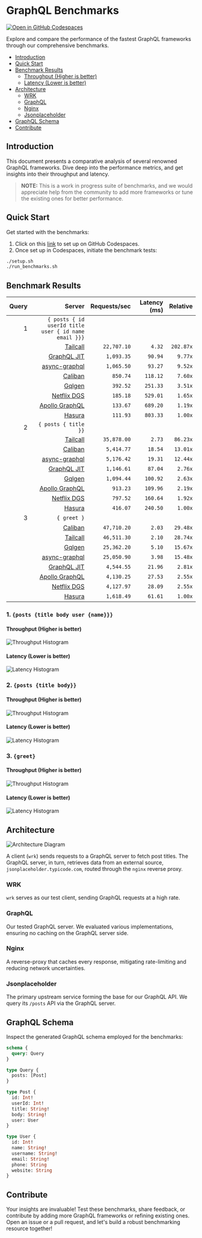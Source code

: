 # GraphQL Benchmarks <!-- omit from toc -->

[![Open in GitHub Codespaces](https://github.com/codespaces/badge.svg)](https://codespaces.new/tailcallhq/graphql-benchmarks)

Explore and compare the performance of the fastest GraphQL frameworks through our comprehensive benchmarks.

- [Introduction](#introduction)
- [Quick Start](#quick-start)
- [Benchmark Results](#benchmark-results)
  - [Throughput (Higher is better)](#throughput-higher-is-better)
  - [Latency (Lower is better)](#latency-lower-is-better)
- [Architecture](#architecture)
  - [WRK](#wrk)
  - [GraphQL](#graphql)
  - [Nginx](#nginx)
  - [Jsonplaceholder](#jsonplaceholder)
- [GraphQL Schema](#graphql-schema)
- [Contribute](#contribute)

[Tailcall]: https://github.com/tailcallhq/tailcall
[Gqlgen]: https://github.com/99designs/gqlgen
[Apollo GraphQL]: https://github.com/apollographql/apollo-server
[Netflix DGS]: https://github.com/netflix/dgs-framework
[Caliban]: https://github.com/ghostdogpr/caliban
[async-graphql]: https://github.com/async-graphql/async-graphql
[Hasura]: https://github.com/hasura/graphql-engine
[GraphQL JIT]: https://github.com/zalando-incubator/graphql-jit

## Introduction

This document presents a comparative analysis of several renowned GraphQL frameworks. Dive deep into the performance metrics, and get insights into their throughput and latency.

> **NOTE:** This is a work in progress suite of benchmarks, and we would appreciate help from the community to add more frameworks or tune the existing ones for better performance.

## Quick Start

Get started with the benchmarks:

1. Click on this [link](https://codespaces.new/tailcallhq/graphql-benchmarks) to set up on GitHub Codespaces.
2. Once set up in Codespaces, initiate the benchmark tests:

```bash
./setup.sh
./run_benchmarks.sh
```

## Benchmark Results

<!-- PERFORMANCE_RESULTS_START -->

| Query | Server | Requests/sec | Latency (ms) | Relative |
|-------:|--------:|--------------:|--------------:|---------:|
| 1 | `{ posts { id userId title user { id name email }}}` |
|| [Tailcall] | `22,707.10` | `4.32` | `202.87x` |
|| [GraphQL JIT] | `1,093.35` | `90.94` | `9.77x` |
|| [async-graphql] | `1,065.50` | `93.27` | `9.52x` |
|| [Caliban] | `850.74` | `118.12` | `7.60x` |
|| [Gqlgen] | `392.52` | `251.33` | `3.51x` |
|| [Netflix DGS] | `185.18` | `529.01` | `1.65x` |
|| [Apollo GraphQL] | `133.67` | `689.20` | `1.19x` |
|| [Hasura] | `111.93` | `803.33` | `1.00x` |
| 2 | `{ posts { title }}` |
|| [Tailcall] | `35,878.00` | `2.73` | `86.23x` |
|| [Caliban] | `5,414.77` | `18.54` | `13.01x` |
|| [async-graphql] | `5,176.42` | `19.31` | `12.44x` |
|| [GraphQL JIT] | `1,146.61` | `87.04` | `2.76x` |
|| [Gqlgen] | `1,094.44` | `100.92` | `2.63x` |
|| [Apollo GraphQL] | `913.23` | `109.96` | `2.19x` |
|| [Netflix DGS] | `797.52` | `160.64` | `1.92x` |
|| [Hasura] | `416.07` | `240.50` | `1.00x` |
| 3 | `{ greet }` |
|| [Caliban] | `47,710.20` | `2.03` | `29.48x` |
|| [Tailcall] | `46,511.30` | `2.10` | `28.74x` |
|| [Gqlgen] | `25,362.20` | `5.10` | `15.67x` |
|| [async-graphql] | `25,050.90` | `3.98` | `15.48x` |
|| [GraphQL JIT] | `4,544.55` | `21.96` | `2.81x` |
|| [Apollo GraphQL] | `4,130.25` | `27.53` | `2.55x` |
|| [Netflix DGS] | `4,127.97` | `28.09` | `2.55x` |
|| [Hasura] | `1,618.49` | `61.61` | `1.00x` |

<!-- PERFORMANCE_RESULTS_END -->



### 1. `{posts {title body user {name}}}`
#### Throughput (Higher is better)

![Throughput Histogram](assets/req_sec_histogram1.png)

#### Latency (Lower is better)

![Latency Histogram](assets/latency_histogram1.png)

### 2. `{posts {title body}}`
#### Throughput (Higher is better)

![Throughput Histogram](assets/req_sec_histogram2.png)

#### Latency (Lower is better)

![Latency Histogram](assets/latency_histogram2.png)

### 3. `{greet}`
#### Throughput (Higher is better)

![Throughput Histogram](assets/req_sec_histogram3.png)

#### Latency (Lower is better)

![Latency Histogram](assets/latency_histogram3.png)

## Architecture

![Architecture Diagram](assets/architecture.png)

A client (`wrk`) sends requests to a GraphQL server to fetch post titles. The GraphQL server, in turn, retrieves data from an external source, `jsonplaceholder.typicode.com`, routed through the `nginx` reverse proxy.

### WRK

`wrk` serves as our test client, sending GraphQL requests at a high rate.

### GraphQL

Our tested GraphQL server. We evaluated various implementations, ensuring no caching on the GraphQL server side.

### Nginx

A reverse-proxy that caches every response, mitigating rate-limiting and reducing network uncertainties.

### Jsonplaceholder

The primary upstream service forming the base for our GraphQL API. We query its `/posts` API via the GraphQL server.

## GraphQL Schema

Inspect the generated GraphQL schema employed for the benchmarks:

```graphql
schema {
  query: Query
}

type Query {
  posts: [Post]
}

type Post {
  id: Int!
  userId: Int!
  title: String!
  body: String!
  user: User
}

type User {
  id: Int!
  name: String!
  username: String!
  email: String!
  phone: String
  website: String
}
```

## Contribute

Your insights are invaluable! Test these benchmarks, share feedback, or contribute by adding more GraphQL frameworks or refining existing ones. Open an issue or a pull request, and let's build a robust benchmarking resource together!
